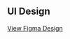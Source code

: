 ## UI Design
[View Figma Design](https://www.figma.com/design/VM4FRiErBU50r0o73VLfoZ/Chat-Application?node-id=0-1&t=smLV42x9GbO2HesV-1)
